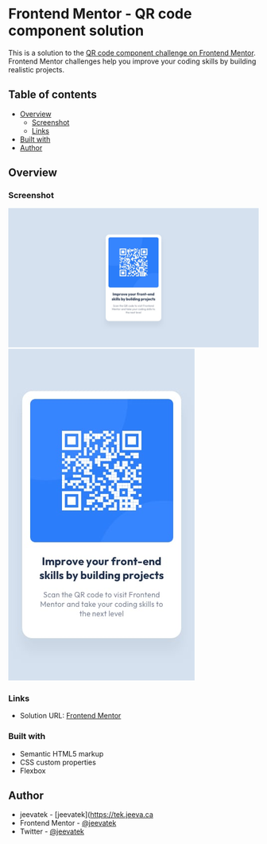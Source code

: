# Frontend Mentor - QR code component solution

This is a solution to the [QR code component challenge on Frontend Mentor](https://www.frontendmentor.io/challenges/qr-code-component-iux_sIO_H). Frontend Mentor challenges help you improve your coding skills by building realistic projects.

## Table of contents

- [Overview](#overview)
  - [Screenshot](#screenshot)
  - [Links](#links)
- [Built with](#built-with)
- [Author](#author)

## Overview

### Screenshot

![Desktop](./images/desktop-design.jpg)
![Mobile](./images/mobile-design.jpg)

### Links

- Solution URL: [Frontend Mentor](https://www.frontendmentor.io/solutions/qr-code-component-pqdrRO_oT_)


### Built with

- Semantic HTML5 markup
- CSS custom properties
- Flexbox

## Author

- jeevatek - [jeevatek](https://tek.jeeva.ca
- Frontend Mentor - [@jeevatek](https://www.frontendmentor.io/profile/jeevatek)
- Twitter - [@jeevatek](https://www.twitter.com/jeevatek)
